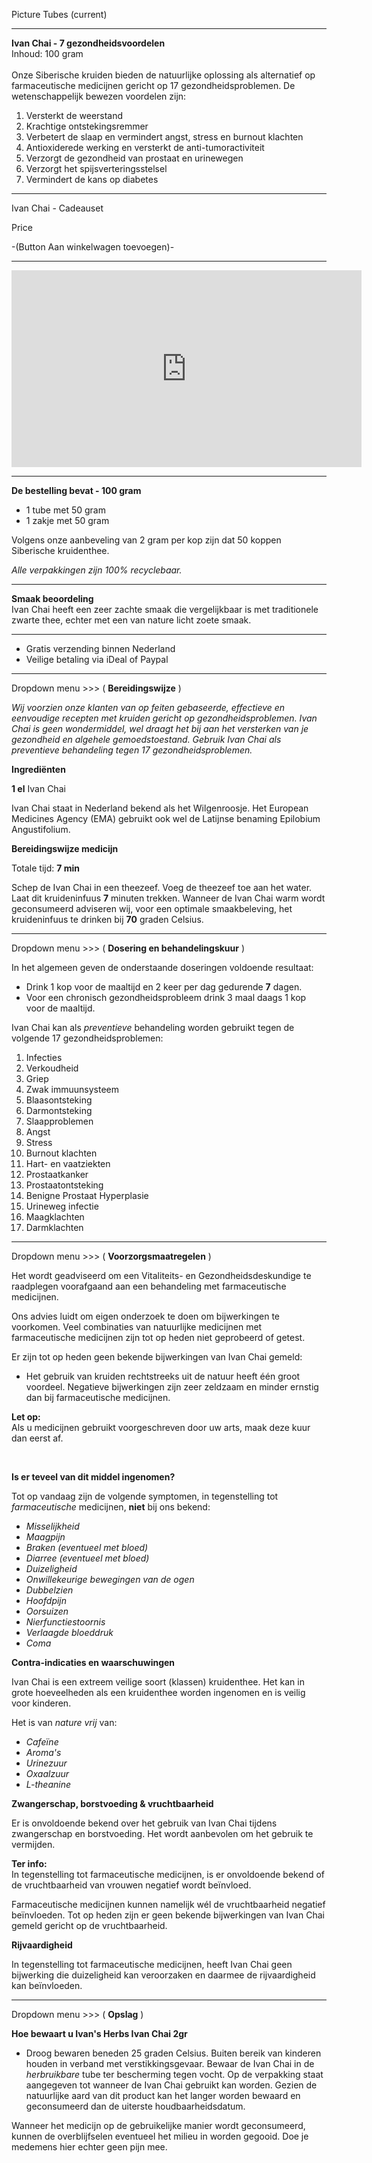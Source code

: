 




Picture Tubes (current)





-------------------------------------------------------------

**Ivan Chai - 7 gezondheidsvoordelen** <br>
Inhoud: 100 gram <br><br>
Onze Siberische kruiden bieden de natuurlijke oplossing als alternatief op farmaceutische medicijnen gericht op 17 gezondheidsproblemen. De wetenschappelijk bewezen voordelen zijn:

1. Versterkt de weerstand
2. Krachtige ontstekingsremmer
3. Verbetert de slaap en vermindert angst, stress en burnout klachten
4. Antioxiderede werking en versterkt de anti-tumoractiviteit
5. Verzorgt de gezondheid van prostaat en urinewegen
6. Verzorgt het spijsverteringsstelsel
7. Vermindert de kans op diabetes

-------------------------------------------------------------


Ivan Chai - Cadeauset 

Price 

-(Button Aan winkelwagen toevoegen)-


-------------------------------------------------------------



<iframe width="560" height="315" src="https://www.youtube.com/embed/op2BjUHk06s" frameborder="0" allow="accelerometer; autoplay; encrypted-media; gyroscope; picture-in-picture" allowfullscreen></iframe>

-------------------------------------------------------------

**De bestelling bevat - 100 gram**
* 1 tube met 50 gram
* 1 zakje met 50 gram 

Volgens onze aanbeveling van 2 gram per kop zijn dat 50 koppen Siberische kruidenthee.

_Alle verpakkingen zijn 100% recyclebaar._


-------------------------------------------------------------

**Smaak beoordeling** <br>
Ivan Chai heeft een zeer zachte smaak die vergelijkbaar is met traditionele zwarte thee, echter met een van nature licht zoete smaak.

-------------------------------------------------------------

* Gratis verzending binnen Nederland 
* Veilige betaling via iDeal of Paypal 

-------------------------------------------------------------

Dropdown menu >>> (  **Bereidingswijze**  )


_Wij voorzien onze klanten van op feiten gebaseerde, effectieve en eenvoudige recepten met kruiden gericht op gezondheidsproblemen. Ivan Chai is geen wondermiddel, wel draagt het bij aan het versterken van je gezondheid en algehele gemoedstoestand. Gebruik Ivan Chai als preventieve behandeling tegen 17 gezondheidsproblemen._

**Ingrediënten**

**1 el** Ivan Chai

Ivan Chai staat in Nederland bekend als het Wilgenroosje. Het European Medicines Agency (EMA) gebruikt ook wel de Latijnse benaming Epilobium Angustifolium. 

**Bereidingswijze medicijn**

Totale tijd: **7 min**

Schep de Ivan Chai in een theezeef. Voeg de theezeef toe aan het water. Laat dit kruideninfuus **7** minuten trekken. Wanneer de Ivan Chai warm wordt geconsumeerd adviseren wij, voor een optimale smaakbeleving, het kruideninfuus te drinken bij **70** graden Celsius. 


-------------------------------------------------------------

Dropdown menu >>> (  **Dosering en behandelingskuur**  )


In het algemeen geven de onderstaande doseringen voldoende resultaat:

* Drink 1 kop voor de maaltijd en 2 keer per dag gedurende **7** dagen. <br>
* Voor een chronisch gezondheidsprobleem drink 3 maal daags 1 kop voor de maaltijd.

Ivan Chai kan als _preventieve_ behandeling worden gebruikt tegen de volgende 17 gezondheidsproblemen:

1.  Infecties
2.  Verkoudheid
3.  Griep
4.  Zwak immuunsysteem
5.  Blaasontsteking 
6.  Darmontsteking
7.  Slaapproblemen
8.  Angst
9.  Stress
10. Burnout klachten
11. Hart- en vaatziekten
12. Prostaatkanker
13. Prostaatontsteking
14. Benigne Prostaat Hyperplasie
15. Urineweg infectie
16. Maagklachten
17. Darmklachten


-------------------------------------------------------------

Dropdown menu >>> (  **Voorzorgsmaatregelen**  )


Het wordt geadviseerd om een Vitaliteits- en Gezondheidsdeskundige te raadplegen voorafgaand aan een behandeling met farmaceutische medicijnen.

Ons advies luidt om eigen onderzoek te doen om bijwerkingen te voorkomen. Veel combinaties van natuurlijke medicijnen met farmaceutische medicijnen zijn tot op heden niet geprobeerd of getest.

Er zijn tot op heden geen bekende bijwerkingen van Ivan Chai gemeld: <br>
* Het gebruik van kruiden rechtstreeks uit de natuur heeft één groot voordeel. Negatieve bijwerkingen zijn zeer zeldzaam en minder ernstig dan bij farmaceutische medicijnen.

**Let op:** <br>
Als u medicijnen gebruikt voorgeschreven door uw arts, maak deze kuur dan eerst af.

<br>

**Is er teveel van dit middel ingenomen?**

Tot op vandaag zijn de volgende symptomen, in tegenstelling tot _farmaceutische_ medicijnen, **niet** bij ons bekend:

* _Misselijkheid_
* _Maagpijn_
* _Braken (eventueel met bloed)_
* _Diarree (eventueel met bloed)_
* _Duizeligheid_
* _Onwillekeurige bewegingen van de ogen_
* _Dubbelzien_
* _Hoofdpijn_
* _Oorsuizen_
* _Nierfunctiestoornis_
* _Verlaagde bloeddruk_
* _Coma_

**Contra-indicaties en waarschuwingen**

Ivan Chai is een extreem veilige soort (klassen) kruidenthee. Het kan in grote hoeveelheden als een kruidenthee worden ingenomen en is veilig voor kinderen.

Het is van _nature vrij_ van:

* _Cafeïne_
* _Aroma's_
* _Urinezuur_
* _Oxaalzuur_
* _L-theanine_

**Zwangerschap, borstvoeding & vruchtbaarheid**

Er is onvoldoende bekend over het gebruik van Ivan Chai tijdens zwangerschap en borstvoeding. Het wordt aanbevolen om het gebruik te vermijden.

**Ter info:** <br>
In tegenstelling tot farmaceutische medicijnen, is er onvoldoende bekend of de vruchtbaarheid van vrouwen negatief wordt beïnvloed.

Farmaceutische medicijnen kunnen namelijk wél de vruchtbaarheid negatief beïnvloeden. Tot op heden zijn er geen bekende bijwerkingen van Ivan Chai gemeld gericht op de vruchtbaarheid.

**Rijvaardigheid**

In tegenstelling tot farmaceutische medicijnen, heeft Ivan Chai geen bijwerking die duizeligheid kan veroorzaken en daarmee de rijvaardigheid kan beïnvloeden. 


-------------------------------------------------------------

Dropdown menu >>> (  **Opslag**  )

**Hoe bewaart u Ivan's Herbs Ivan Chai 2gr**

- Droog bewaren beneden 25 graden Celsius. Buiten bereik van kinderen houden in verband met verstikkingsgevaar. Bewaar de Ivan Chai in de _herbruikbare_ tube ter bescherming tegen vocht. Op de verpakking staat aangegeven tot wanneer de Ivan Chai gebruikt kan worden. Gezien de natuurlijke aard van dit product kan het langer worden bewaard en geconsumeerd dan de uiterste houdbaarheidsdatum.

Wanneer het medicijn op de gebruikelijke manier wordt geconsumeerd, kunnen de overblijfselen eventueel het milieu in worden gegooid. Doe je medemens hier echter geen pijn mee.
